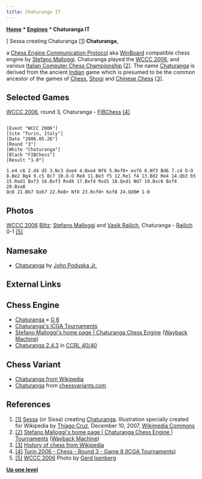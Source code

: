 ```yaml
---
title: Chaturanga IT
---
```

**[Home](Home "Home") * [Engines](Engines "Engines") * Chaturanga IT**

\[ Sessa creating Chaturanga <a id="cite-note-1" href="#cite-ref-1">[1]</a>
**Chaturanga**,

a [Chess Engine Communication Protocol](Chess_Engine_Communication_Protocol "Chess Engine Communication Protocol") aka [WinBoard](WinBoard "WinBoard") compatible chess engine by [Stefano Malloggi](Stefano_Malloggi "Stefano Malloggi").
Chaturanga played the [WCCC 2006](WCCC_2006 "WCCC 2006"), and various [Italian Computer Chess Championship](Italian_Computer_Chess_Championship "Italian Computer Chess Championship") <a id="cite-note-2" href="#cite-ref-2">[2]</a>.
The name [Chaturanga](https://en.wikipedia.org/wiki/Chaturanga) is derived from the ancient [Indian](https://en.wikipedia.org/wiki/Indian_subcontinent) game which is presumed to be the common ancestor of the games of [Chess](Chess "Chess"), [Shogi](Shogi "Shogi") and [Chinese Chess](Chinese_Chess "Chinese Chess") <a id="cite-note-3" href="#cite-ref-3">[3]</a>.

## Selected Games

[WCCC 2006](WCCC_2006 "WCCC 2006"), round 3, Chaturanga - [FIBChess](FIBChess "FIBChess") <a id="cite-note-4" href="#cite-ref-4">[4]</a>

```

[Event "WCCC 2006"]
[Site "Turin, Italy"]
[Date "2006.05.26"]
[Round "3"]
[White "Chaturanga"]
[Black "FIBChess"]
[Result "1-0"]

1.e4 c6 2.d4 d5 3.Nc3 dxe4 4.Nxe4 Nf6 5.Nxf6+ exf6 6.Nf3 Bd6 7.c4 O-O 
8.Be2 Bg4 9.c5 Bc7 10.O-O Re8 11.Be3 f5 12.Re1 f4 13.Bd2 Re4 14.Qb3 b5 
15.Rad1 Bxf3 16.Bxf3 Rxd4 17.Bxf4 Rxd1 18.Qxd1 Nd7 19.Bxc6 Bxf4 20.Bxa8 
Qc8 21.Bb7 Qxb7 22.Re8+ Nf8 23.Rxf8+ Kxf8 24.Qd8# 1-0

```

## Photos

[](File:WCCC2006Blitz2.JPG)
[WCCC 2006](WCCC_2006 "WCCC 2006") [Blitz](https://www.game-ai-forum.org/icga-tournaments/round.php?tournament=17): [Stefano Malloggi](Stefano_Malloggi "Stefano Malloggi") and [Vasik Rajlich](Vasik_Rajlich "Vasik Rajlich"), Chaturanga - [Rajlich](Rybka "Rybka") 0-1 <a id="cite-note-5" href="#cite-ref-5">[5]</a>

## Namesake

- [Chaturanga](Chaturanga "Chaturanga") by [John Poduska Jr.](John_Poduska_Jr. "John Poduska Jr.")

## External Links

## Chess Engine

- [Chaturanga](https://www.g-sei.org/chaturanga/) « [G 6](G_6 "G 6")
- [Chaturanga's ICGA Tournaments](https://www.game-ai-forum.org/icga-tournaments/program.php?id=85)
- [Stefano Malloggi's home page | Chaturanga Chess Engine](https://web.archive.org/web/20100722090949/http://www.stefanomalloggi.altervista.org/index.htm) ([Wayback Machine](https://en.wikipedia.org/wiki/Wayback_Machine))
- [Chaturanga 2.4.3](http://computerchess.org.uk/ccrl/4040/cgi/engine_details.cgi?print=Details&eng=Chaturanga%202.4.3#Chaturanga_2_4_3) in [CCRL 40/40](CCRL "CCRL")

## Chess Variant

- [Chaturanga from Wikipedia](https://en.wikipedia.org/wiki/Chaturanga)
- [Chaturanga](https://www.chessvariants.com/historic.dir/chaturanga.html) from [chessvariants.com](http://www.chessvariants.com/)

## References

1. <a id="cite-ref-1" href="#cite-note-1">[1]</a> [Sessa](https://de.wikipedia.org/wiki/Sissa_ibn_Dahir) (or Sissa) creating [Chaturanga](https://en.wikipedia.org/wiki/Chaturanga). Illustration specially created for Wikipedia by [Thiago Cruz](https://commons.wikimedia.org/wiki/User:Thiago_Cruz), December 10, 2007, [Wikimedia Commons](https://en.wikipedia.org/wiki/Wikimedia_Commons)
1. <a id="cite-ref-2" href="#cite-note-2">[2]</a> [Stefano Malloggi's home page | Chaturanga Chess Engine | Tournaments](https://web.archive.org/web/20100903180758/http://www.stefanomalloggi.altervista.org/html/tournaments1.htm) ([Wayback Machine](https://en.wikipedia.org/wiki/Wayback_Machine))
1. <a id="cite-ref-3" href="#cite-note-3">[3]</a> [History of chess from Wikipedia](https://en.wikipedia.org/wiki/History_of_chess#Origin)
1. <a id="cite-ref-4" href="#cite-note-4">[4]</a> [Turin 2006 - Chess - Round 3 - Game 8 (ICGA Tournaments)](https://www.game-ai-forum.org/icga-tournaments/round.php?tournament=16&round=3&id=8)
1. <a id="cite-ref-5" href="#cite-note-5">[5]</a> [WCCC 2006](WCCC_2006 "WCCC 2006") Photo by [Gerd Isenberg](Gerd_Isenberg "Gerd Isenberg")

**[Up one level](Engines "Engines")**

